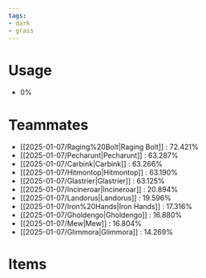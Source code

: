 ```yaml
---
tags:
- dark
- grass
---
```

# Usage
- 0%
# Teammates
- [[2025-01-07/Raging%20Bolt|Raging Bolt]] : 72.421%
- [[2025-01-07/Pecharunt|Pecharunt]] : 63.287%
- [[2025-01-07/Carbink|Carbink]] : 63.266%
- [[2025-01-07/Hitmontop|Hitmontop]] : 63.190%
- [[2025-01-07/Glastrier|Glastrier]] : 63.125%
- [[2025-01-07/Incineroar|Incineroar]] : 20.894%
- [[2025-01-07/Landorus|Landorus]] : 19.596%
- [[2025-01-07/Iron%20Hands|Iron Hands]] : 17.316%
- [[2025-01-07/Gholdengo|Gholdengo]] : 16.880%
- [[2025-01-07/Mew|Mew]] : 16.804%
- [[2025-01-07/Glimmora|Glimmora]] : 14.269%
# Items